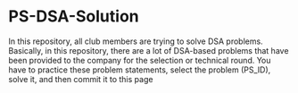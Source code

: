 # PS-DSA-Solution
In this repository, all club members are trying to solve DSA problems.
Basically, in this repository, there are a lot of DSA-based problems that have been provided to the company for the selection or technical round. You have to practice these problem statements, select the problem (PS_ID), solve it, and then commit it to this page
